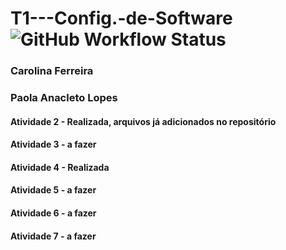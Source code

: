# T1---Config.-de-Software ![GitHub Workflow Status](https://img.shields.io/github/workflow/status/matcacabuena/T1---Config.-de-Software/maven)
### Carolina Ferreira
### Paola Anacleto Lopes

#### Atividade 2 - Realizada, arquivos já adicionados no repositório
#### Atividade 3 - a fazer
#### Atividade 4 - Realizada
#### Atividade 5 - a fazer
#### Atividade 6 - a fazer
#### Atividade 7 - a fazer
